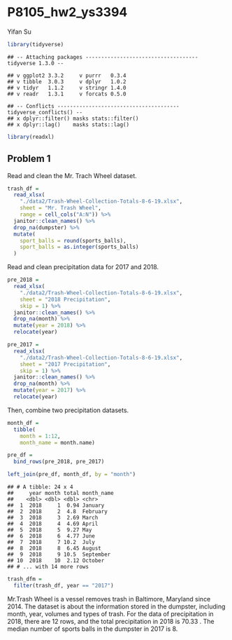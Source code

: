 P8105\_hw2\_ys3394
================
Yifan Su

``` r
library(tidyverse)
```

    ## -- Attaching packages ------------------------------------ tidyverse 1.3.0 --

    ## v ggplot2 3.3.2     v purrr   0.3.4
    ## v tibble  3.0.3     v dplyr   1.0.2
    ## v tidyr   1.1.2     v stringr 1.4.0
    ## v readr   1.3.1     v forcats 0.5.0

    ## -- Conflicts --------------------------------------- tidyverse_conflicts() --
    ## x dplyr::filter() masks stats::filter()
    ## x dplyr::lag()    masks stats::lag()

``` r
library(readxl)
```

## Problem 1

Read and clean the Mr. Trach Wheel dataset.

``` r
trash_df =
  read_xlsx(
    "./data2/Trash-Wheel-Collection-Totals-8-6-19.xlsx",
    sheet = "Mr. Trash Wheel",
    range = cell_cols("A:N")) %>% 
  janitor::clean_names() %>% 
  drop_na(dumpster) %>% 
  mutate(
    sport_balls = round(sports_balls),
    sport_balls = as.integer(sports_balls)
  )
```

Read and clean precipitation data for 2017 and 2018.

``` r
pre_2018 = 
  read_xlsx(
    "./data2/Trash-Wheel-Collection-Totals-8-6-19.xlsx",
    sheet = "2018 Precipitation",
    skip = 1) %>% 
  janitor::clean_names() %>% 
  drop_na(month) %>% 
  mutate(year = 2018) %>% 
  relocate(year)

pre_2017 = 
  read_xlsx(
    "./data2/Trash-Wheel-Collection-Totals-8-6-19.xlsx",
    sheet = "2017 Precipitation",
    skip = 1) %>% 
  janitor::clean_names() %>% 
  drop_na(month) %>% 
  mutate(year = 2017) %>% 
  relocate(year)
```

Then, combine two precipitation datasets.

``` r
month_df =
  tibble(
    month = 1:12,
    month_name = month.name)

pre_df =
  bind_rows(pre_2018, pre_2017)

left_join(pre_df, month_df, by = "month")
```

    ## # A tibble: 24 x 4
    ##     year month total month_name
    ##    <dbl> <dbl> <dbl> <chr>     
    ##  1  2018     1  0.94 January   
    ##  2  2018     2  4.8  February  
    ##  3  2018     3  2.69 March     
    ##  4  2018     4  4.69 April     
    ##  5  2018     5  9.27 May       
    ##  6  2018     6  4.77 June      
    ##  7  2018     7 10.2  July      
    ##  8  2018     8  6.45 August    
    ##  9  2018     9 10.5  September 
    ## 10  2018    10  2.12 October   
    ## # ... with 14 more rows

``` r
trash_dfm = 
  filter(trash_df, year == "2017")
```

Mr.Trash Wheel is a vessel removes trash in Baltimore, Maryland since
2014. The dataset is about the information stored in the dumpster,
including month, year, volumes and types of trash. For the data of
precipitation in 2018, there are 12 rows, and the total precipitation in
2018 is 70.33 . The median number of sports balls in the dumpster in
2017 is 8.
